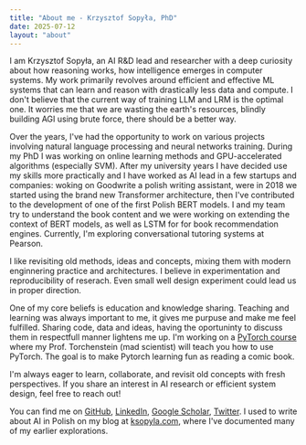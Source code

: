 ```yaml
---
title: "About me - Krzysztof Sopyła, PhD"
date: 2025-07-12
layout: "about"
---
```


I am Krzysztof Sopyła, an AI R&D lead and researcher with a deep curiosity about how reasoning works, how intelligence emerges in computer systems. My work primarily revolves around efficient and effective ML systems that can learn and reason with drastically less data and compute. I don't believe that the current way of training LLM and LRM is the optimal one. It worries me that we are wasting the earth's resources, blindly building AGI using brute force, there should be a better way.

Over the years, I've had the opportunity to work on various projects involving natural language processing and neural networks training. During my PhD I was working on online learning methods and GPU-accelerated algorithms (especially SVM). After my university years I have decided use my skills more practically and I have worked as AI lead in a few startups and companies: woking on Goodwrite a polish writing assistant, were in 2018 we started using the brand new Transformer architecture, then I've contributed to the development of one of the first Polish BERT models. I and my team try to understand the book content and we were working on extending the context of BERT models, as well as LSTM for for book recommendation engines. Currently, I'm exploring conversational tutoring systems at Pearson.    

I like revisiting old methods, ideas and concepts, mixing them with modern enginnering practice and architectures. I believe in experimentation and reproducibility of reserach. Even small well design experiment could lead us in proper direction. 

One of my core beliefs is education and knowledge sharing. Teaching and learning was always important to me, it gives me purpuse and make me feel fulfilled. Sharing code, data and ideas, having the oportuninty to discuss them in respectfull manner lightens me up. 
I'm working on a [PyTorch course](/posts/250717-pytorch-course/) where my Prof. Torchenstein (mad scientist) will teach you how to use PyTorch. The goal is to make Pytorch learning fun as reading a comic book.


I'm always eager to learn, collaborate, and revisit old concepts with fresh perspectives. If you share an interest in AI research or efficient system design, feel free to reach out! 

You can find me on [GitHub](https://github.com/ksopyla), [LinkedIn](https://linkedin.com/in/krzysztofsopyla), [Google Scholar](https://scholar.google.com/citations?user=oG6F91IAAAAJ), [Twitter](https://twitter.com/ksopyla). 
I used to write about AI in Polish on my blog at [ksopyla.com](https://ksopyla.com), where I've documented many of my earlier explorations.

